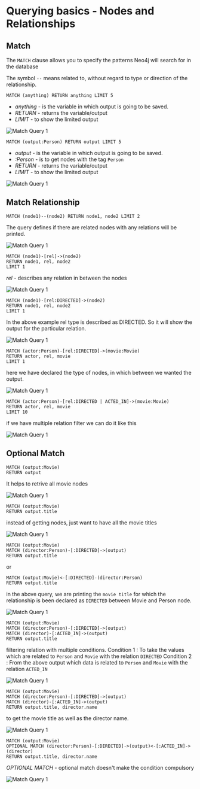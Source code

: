 # Querying basics - Nodes and Relationships

## Match

The `MATCH` clause allows you to specify the patterns Neo4j will search for in the database

The symbol `--` means related to, without regard to type or direction of the relationship.

```
MATCH (anything) RETURN anything LIMIT 5
```

- *anything* - is the variable in which output is going to be saved.
- *RETURN* - returns the variable/output
- *LIMIT* - to show the limited output


![Match Query 1](img/match1.png)

```
MATCH (output:Person) RETURN output LIMIT 5
```

- *output* - is the variable in which output is going to be saved.
- *:Person* - is to get nodes with the tag `Person`
- *RETURN* - returns the variable/output
- *LIMIT* - to show the limited output

![Match Query 1](img/match2.png)

## Match Relationship

```
MATCH (node1)--(node2) RETURN node1, node2 LIMIT 2
```

The query defines if there are related nodes with any relations will be printed.

![Match Query 1](img/match3.png)

```
MATCH (node1)-[rel]->(node2) 
RETURN node1, rel, node2 
LIMIT 1
```

*rel* - describes any relation in between the nodes 

![Match Query 1](img/match4.png)

```
MATCH (node1)-[rel:DIRECTED]->(node2) 
RETURN node1, rel, node2 
LIMIT 1
```

In the above example rel type is described as DIRECTED. So it will show the output for the particular relation.

![Match Query 1](img/match5.png)

```
MATCH (actor:Person)-[rel:DIRECTED]->(movie:Movie) 
RETURN actor, rel, movie 
LIMIT 1
```

here we have declared the type of nodes, in which between we wanted the output.

![Match Query 1](img/match6.png)

```
MATCH (actor:Person)-[rel:DIRECTED | ACTED_IN]->(movie:Movie) 
RETURN actor, rel, movie 
LIMIT 10
```

if we have multiple relation filter we can do it like this

![Match Query 1](img/match7.png)

## Optional Match

```
MATCH (output:Movie)
RETURN output
```

It helps to retrive all movie nodes

![Match Query 1](img/match8.png)

```
MATCH (output:Movie)
RETURN output.title
```

instead of getting nodes, just want to have all the movie titles

![Match Query 1](img/match9.png)

```
MATCH (output:Movie)
MATCH (director:Person)-[:DIRECTED]->(output)
RETURN output.title
```

or

```
MATCH (output:Movie)<-[:DIRECTED]-(director:Person)
RETURN output.title
```

in the above query, we are printing the `movie title` for which the relationship is been declared as `DIRECTED` between Movie and Person node.

![Match Query 1](img/match10.png)

```
MATCH (output:Movie)
MATCH (director:Person)-[:DIRECTED]->(output)
MATCH (director)-[:ACTED_IN]->(output)
RETURN output.title
```

filtering relation with multiple conditions.
Condition 1 : To take the values which are related to `Person` and `Movie` with the relation `DIRECTED` 
Condition 2 : From the above output which data is related to `Person` and `Movie` with the relation `ACTED_IN`

![Match Query 1](img/match11.png)

```
MATCH (output:Movie)
MATCH (director:Person)-[:DIRECTED]->(output)
MATCH (director)-[:ACTED_IN]->(output)
RETURN output.title, director.name
```

to get the movie title as well as the director name.

![Match Query 1](img/match12.png)

```
MATCH (output:Movie)
OPTIONAL MATCH (director:Person)-[:DIRECTED]->(output)<-[:ACTED_IN]->(director)
RETURN output.title, director.name
```

*OPTIONAL MATCH* - optional match doesn't make the condition compulsory

![Match Query 1](img/match13.png)

